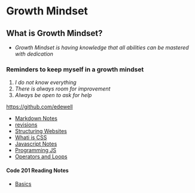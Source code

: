 # Growth Mindset

## What is Growth Mindset?
- *Growth Mindset is having knowledge that all abilities can be mastered with dedication*

### Reminders to keep myself in a growth mindset
1.  _I do not know everything_
2.  _There is always room for improvement_
3.  _Always be open to ask for help_


https://github.com/edewell

- [Markdown Notes](/reading-notes/MarkdownNotes)
- [revisions](/reading-notes/revisions)
- [Structuring Websites](/reading-notes/StructuringWebsites)
- [Whati is CSS](/reading-notes/WhatisCSS)
- [Javascript Notes](/reading-notes/Javascript)
- [Programming JS](/reading-notes/ProgrammingJS)
- [Operators and Loops](/reading-notes/OperatorsandLoops)

#### Code 201 Reading Notes
- [Basics](/reading-notes/Basics)

